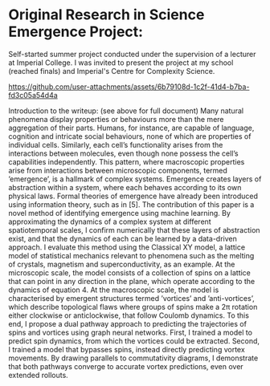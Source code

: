 # Original Research in Science Emergence Project:

Self-started summer project conducted under the supervision of a lecturer at Imperial College.  I was invited to present the project at my school (reached finals) and Imperial's Centre for Complexity Science.

https://github.com/user-attachments/assets/6b79108d-1c2f-41d4-b7ba-fd3c05a54d4a

Introduction to the writeup:  (see above for full document)
Many natural phenomena display properties or behaviours more than the mere aggregation of their parts. Humans, for instance, are capable of language, cognition and intricate social behaviours, none of which are properties of individual cells. Similarly, each cell’s functionality arises from the interactions between molecules, even though none possess the cell’s capabilities independently. This pattern, where macroscopic properties arise from interactions between microscopic components, termed ’emergence’, is a hallmark of complex systems. Emergence creates layers of abstraction within a system, where each behaves according to its own physical laws.
Formal theories of emergence have already been introduced using information theory, such as in [5]. The contribution of this paper is a novel method of identifying emergence using machine learning. By approximating the dynamics of a complex system at different spatiotemporal scales, I confirm numerically that these layers of abstraction exist, and that the dynamics of each can be learned by a data-driven approach.
I evaluate this method using the Classical XY model, a lattice model of statistical mechanics relevant to phenomena such as the melting of crystals, magnetism and superconductivity, as an example. At the microscopic scale, the model consists of a collection of spins on a lattice that can point in any direction in the plane, which operate according to the dynamics of equation 4. At the macroscopic scale, the model is characterised by emergent structures termed ’vortices’ and ’anti-vortices’, which describe topological flaws where groups of spins make a 2π rotation either clockwise or anticlockwise, that follow Coulomb dynamics.
To this end, I propose a dual pathway approach to predicting the trajectories of spins and vortices using graph neural networks. First, I trained a model to predict spin dynamics, from which the vortices could be extracted. Second, I trained a model that bypasses spins, instead directly predicting vortex movements. By drawing parallels to commutativity diagrams, I demonstrate that both pathways converge to accurate vortex predictions, even over extended rollouts.
